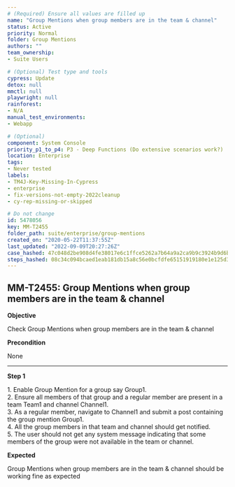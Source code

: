```yaml
---
# (Required) Ensure all values are filled up
name: "Group Mentions when group members are in the team & channel"
status: Active
priority: Normal
folder: Group Mentions
authors: ""
team_ownership: 
- Suite Users

# (Optional) Test type and tools
cypress: Update
detox: null
mmctl: null
playwright: null
rainforest: 
- N/A
manual_test_environments: 
- Webapp

# (Optional)
component: System Console
priority_p1_to_p4: P3 - Deep Functions (Do extensive scenarios work?)
location: Enterprise
tags: 
- Never tested
labels: 
- TM4J-Key-Missing-In-Cypress
- enterprise
- fix-versions-not-empty-2022cleanup
- cy-rep-missing-or-skipped

# Do not change
id: 5478056
key: MM-T2455
folder_path: suite/enterprise/group-mentions
created_on: "2020-05-22T11:37:55Z"
last_updated: "2022-09-09T20:27:26Z"
case_hashed: 47c048d2be908d4fe38017e6c1ffce5262a7b64a9a2ca9b9c3924b9d6bba40afc00446eb47ce1e212e139fe10d245be0
steps_hashed: 08c34c094bcaed1eab181db15a8c56e0bcfdfe65151919180e1e125d3bdcce7304efb4ffcc7944fc6a726449cd6dbad1
---
```


## MM-T2455: Group Mentions when group members are in the team & channel

**Objective**

Check Group Mentions when group members are in the team & channel

**Precondition**

None

---

**Step 1**

1\. Enable Group Mention for a group say Group1.\
2\. Ensure all members of that group and a regular member are present in a team Team1 and channel Channel1.\
3\. As a regular member, navigate to Channel1 and submit a post containing the group mention Group1.\
4\. All the group members in that team and channel should get notified.\
5\. The user should not get any system message indicating that some members of the group were not available in the team or channel.

**Expected**

Group Mentions when group members are in the team & channel should be working fine as expected
